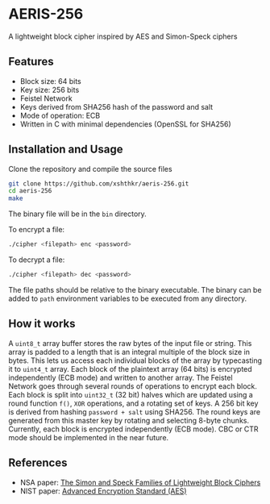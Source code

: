 
# AERIS-256

A lightweight block cipher inspired by AES and Simon-Speck ciphers

## Features

- Block size: 64 bits
- Key size: 256 bits
- Feistel Network
- Keys derived from SHA256 hash of the password and salt
- Mode of operation: ECB
- Written in C with minimal dependencies (OpenSSL for SHA256)

## Installation and Usage

Clone the repository and compile the source files

```bash
git clone https://github.com/xshthkr/aeris-256.git
cd aeris-256
make
```

The binary file will be in the `bin` directory.

To encrypt a file:

```bash
./cipher <filepath> enc <password>
```

To decrypt a file:

```bash
./cipher <filepath> dec <password>
```

The file paths should be relative to the binary executable. The binary can be added to `path` environment variables to be executed from any directory.

## How it works

A `uint8_t` array buffer stores the raw bytes of the input file or string. This array is padded to a length that is an integral multiple of the block size in bytes. This lets us access each individual blocks of the array by typecasting it to `uint4_t` array. Each block of the plaintext array (64 bits) is encrypted independently (ECB mode) and written to another array. The Feistel Network goes through several rounds of operations to encrypt each block. Each block is split into `uint32_t` (32 bit) halves which are updated using a round function `f()`, `XOR` operations, and a rotating set of keys. A 256 bit key is derived from hashing `password + salt` using SHA256. The round keys are generated from this master key by rotating and selecting 8-byte chunks. Currently, each block is encrypted independently (ECB mode). CBC or CTR mode should be implemented in the near future.

## References

- NSA paper: [The Simon and Speck Families of Lightweight Block Ciphers](https://eprint.iacr.org/2013/404.pdf)
- NIST paper: [Advanced Encryption Standard (AES)](https://nvlpubs.nist.gov/nistpubs/FIPS/NIST.FIPS.197-upd1.pdf)
